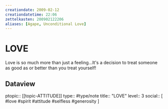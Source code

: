 ```yaml
---
creationdate: 2009-02-12
creationdatetime: 22:06
zettelkasten: 200902122206
aliases: [Agape, Unconditional Love]
---
```

# LOVE
Love is so much more than just a feeling...It's a decision to treat someone as good as or better than you treat yourself!

## Dataview
ptopic:: [[topic-ATTITUDE]]
type:: #type/note
title:: "LOVE"
level:: 3
social:: [ #love #spirit #attitude #selfless #generosity ]